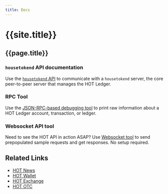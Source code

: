 ```yaml
---
title: Docs
---
```


# {{site.title}}
## {{page.title}}

### `housetokend` API documentation

Use the [`housetokend` API](https://dev.hotwallet.tech) to communicate with a `housetokend` server, the core peer-to-peer server that manages the HOT Ledger.

### RPC Tool

Use the [JSON-RPC-based debugging tool](https://dev.hotwallet.tech/hot-ledger-rpc-tool.html) to print raw information about a HOT Ledger account, transaction, or ledger.

### Websocket API tool

Need to see the HOT API in action ASAP? Use [Websocket tool](https://dev.hotwallet.tech/websocket-api-tool.html) to send prepopulated sample requests and get responses. No setup required.

## Related Links

* [HOT News](http://www.house-token.com/news/)
* [HOT Wallet](https://www.hotwallet.tech)
* [HOT Exchange](https://www.hotwallet.tech/exchange)
* [HOT OTC](https://otc.hotwallet.tech)